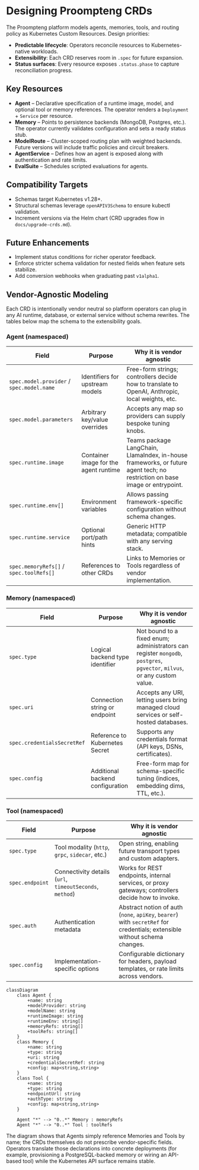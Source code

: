 # Designing Proompteng CRDs

The Proompteng platform models agents, memories, tools, and routing policy as Kubernetes Custom Resources. Design priorities:

- **Predictable lifecycle**: Operators reconcile resources to Kubernetes-native workloads.
- **Extensibility**: Each CRD reserves room in `.spec` for future expansion.
- **Status surfaces**: Every resource exposes `.status.phase` to capture reconciliation progress.

## Key Resources

- **Agent** – Declarative specification of a runtime image, model, and optional tool or memory references. The operator renders a `Deployment` + `Service` per resource.
- **Memory** – Points to persistence backends (MongoDB, Postgres, etc.). The operator currently validates configuration and sets a ready status stub.
- **ModelRoute** – Cluster-scoped routing plan with weighted backends. Future versions will include traffic policies and circuit breakers.
- **AgentService** – Defines how an agent is exposed along with authentication and rate limits.
- **EvalSuite** – Schedules scripted evaluations for agents.

## Compatibility Targets

- Schemas target Kubernetes v1.28+.
- Structural schemas leverage `openAPIV3Schema` to ensure kubectl validation.
- Increment versions via the Helm chart (CRD upgrades flow in `docs/upgrade-crds.md`).

## Future Enhancements

- Implement status conditions for richer operator feedback.
- Enforce stricter schema validation for nested fields when feature sets stabilize.
- Add conversion webhooks when graduating past `v1alpha1`.

## Vendor-Agnostic Modeling

Each CRD is intentionally vendor neutral so platform operators can plug in any AI runtime, database, or external service without schema rewrites. The tables below map the schema to the extensibility goals.

### Agent (namespaced)

| Field | Purpose | Why it is vendor agnostic |
|-------|---------|---------------------------|
| `spec.model.provider` / `spec.model.name` | Identifiers for upstream models | Free-form strings; controllers decide how to translate to OpenAI, Anthropic, local weights, etc. |
| `spec.model.parameters` | Arbitrary key/value overrides | Accepts any map so providers can supply bespoke tuning knobs. |
| `spec.runtime.image` | Container image for the agent runtime | Teams package LangChain, LlamaIndex, in-house frameworks, or future agent tech; no restriction on base image or entrypoint. |
| `spec.runtime.env[]` | Environment variables | Allows passing framework-specific configuration without schema changes. |
| `spec.runtime.service` | Optional port/path hints | Generic HTTP metadata; compatible with any serving stack. |
| `spec.memoryRefs[]` / `spec.toolRefs[]` | References to other CRDs | Links to Memories or Tools regardless of vendor implementation. |

### Memory (namespaced)

| Field | Purpose | Why it is vendor agnostic |
|-------|---------|---------------------------|
| `spec.type` | Logical backend type identifier | Not bound to a fixed enum; administrators can register `mongodb`, `postgres`, `pgvector`, `milvus`, or any custom value. |
| `spec.uri` | Connection string or endpoint | Accepts any URI, letting users bring managed cloud services or self-hosted databases. |
| `spec.credentialsSecretRef` | Reference to Kubernetes Secret | Supports any credentials format (API keys, DSNs, certificates). |
| `spec.config` | Additional backend configuration | Free-form map for schema-specific tuning (indices, embedding dims, TTL, etc.). |

### Tool (namespaced)

| Field | Purpose | Why it is vendor agnostic |
|-------|---------|---------------------------|
| `spec.type` | Tool modality (`http`, `grpc`, `sidecar`, etc.) | Open string, enabling future transport types and custom adapters. |
| `spec.endpoint` | Connectivity details (`url`, `timeoutSeconds`, `method`) | Works for REST endpoints, internal services, or proxy gateways; controllers decide how to invoke. |
| `spec.auth` | Authentication metadata | Abstract notion of auth (`none`, `apiKey`, `bearer`) with `secretRef` for credentials; extensible without schema changes. |
| `spec.config` | Implementation-specific options | Configurable dictionary for headers, payload templates, or rate limits across vendors. |

```mermaid
classDiagram
    class Agent {
        +name: string
        +modelProvider: string
        +modelName: string
        +runtimeImage: string
        +runtimeEnv: string[]
        +memoryRefs: string[]
        +toolRefs: string[]
    }
    class Memory {
        +name: string
        +type: string
        +uri: string
        +credentialsSecretRef: string
        +config: map<string,string>
    }
    class Tool {
        +name: string
        +type: string
        +endpointUrl: string
        +authType: string
        +config: map<string,string>
    }

    Agent "*" --> "0..*" Memory : memoryRefs
    Agent "*" --> "0..*" Tool : toolRefs
```

The diagram shows that Agents simply reference Memories and Tools by name; the CRDs themselves do not prescribe vendor-specific fields. Operators translate those declarations into concrete deployments (for example, provisioning a PostgreSQL-backed memory or wiring an API-based tool) while the Kubernetes API surface remains stable.
